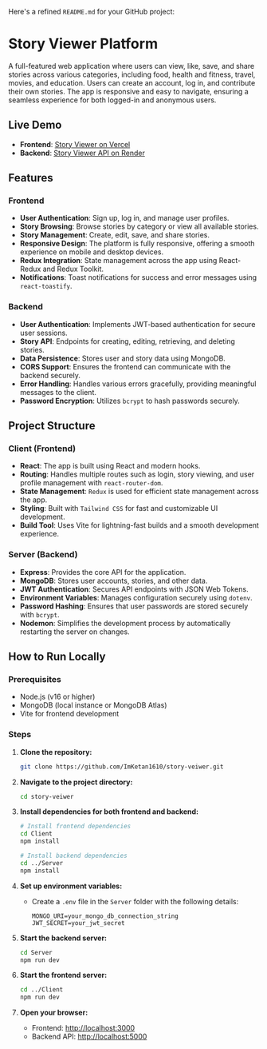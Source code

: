Here's a refined `README.md` for your GitHub project:

# Story Viewer Platform

A full-featured web application where users can view, like, save, and share stories across various categories, including food, health and fitness, travel, movies, and education. Users can create an account, log in, and contribute their own stories. The app is responsive and easy to navigate, ensuring a seamless experience for both logged-in and anonymous users.

## Live Demo

- **Frontend**: [Story Viewer on Vercel](https://story-veiwer.vercel.app/)
- **Backend**: [Story Viewer API on Render](https://story-veiwer.onrender.com)

## Features

### Frontend
- **User Authentication**: Sign up, log in, and manage user profiles.
- **Story Browsing**: Browse stories by category or view all available stories.
- **Story Management**: Create, edit, save, and share stories.
- **Responsive Design**: The platform is fully responsive, offering a smooth experience on mobile and desktop devices.
- **Redux Integration**: State management across the app using React-Redux and Redux Toolkit.
- **Notifications**: Toast notifications for success and error messages using `react-toastify`.

### Backend
- **User Authentication**: Implements JWT-based authentication for secure user sessions.
- **Story API**: Endpoints for creating, editing, retrieving, and deleting stories.
- **Data Persistence**: Stores user and story data using MongoDB.
- **CORS Support**: Ensures the frontend can communicate with the backend securely.
- **Error Handling**: Handles various errors gracefully, providing meaningful messages to the client.
- **Password Encryption**: Utilizes `bcrypt` to hash passwords securely.
  
## Project Structure

### Client (Frontend)
- **React**: The app is built using React and modern hooks.
- **Routing**: Handles multiple routes such as login, story viewing, and user profile management with `react-router-dom`.
- **State Management**: `Redux` is used for efficient state management across the app.
- **Styling**: Built with `Tailwind CSS` for fast and customizable UI development.
- **Build Tool**: Uses Vite for lightning-fast builds and a smooth development experience.

### Server (Backend)
- **Express**: Provides the core API for the application.
- **MongoDB**: Stores user accounts, stories, and other data.
- **JWT Authentication**: Secures API endpoints with JSON Web Tokens.
- **Environment Variables**: Manages configuration securely using `dotenv`.
- **Password Hashing**: Ensures that user passwords are stored securely with `bcrypt`.
- **Nodemon**: Simplifies the development process by automatically restarting the server on changes.

## How to Run Locally

### Prerequisites
- Node.js (v16 or higher)
- MongoDB (local instance or MongoDB Atlas)
- Vite for frontend development

### Steps

1. **Clone the repository:**
   ```bash
   git clone https://github.com/ImKetan1610/story-veiwer.git
   ```

2. **Navigate to the project directory:**
   ```bash
   cd story-veiwer
   ```

3. **Install dependencies for both frontend and backend:**
   ```bash
   # Install frontend dependencies
   cd Client
   npm install

   # Install backend dependencies
   cd ../Server
   npm install
   ```

4. **Set up environment variables:**
   - Create a `.env` file in the `Server` folder with the following details:
     ```plaintext
     MONGO_URI=your_mongo_db_connection_string
     JWT_SECRET=your_jwt_secret
     ```
   
5. **Start the backend server:**
   ```bash
   cd Server
   npm run dev
   ```

6. **Start the frontend server:**
   ```bash
   cd ../Client
   npm run dev
   ```

7. **Open your browser:**
   - Frontend: [http://localhost:3000](http://localhost:3000)
   - Backend API: [http://localhost:5000](http://localhost:5000)
